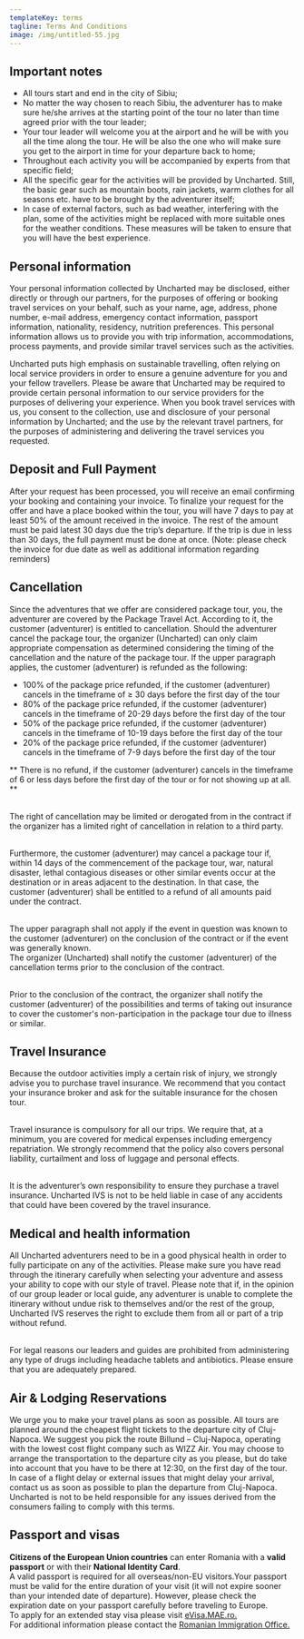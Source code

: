 ```yaml
---
templateKey: terms
tagline: Terms And Conditions
image: /img/untitled-55.jpg
---
```

## Important notes

* All tours start and end in the city of Sibiu;
* No matter the way chosen to reach Sibiu, the adventurer has to make sure he/she arrives at the starting point of the tour no later than time agreed prior with the tour leader;
* Your tour leader will welcome you at the airport and he will be with you all the time along the tour. He will be also the one who will make sure you get to the airport in time for your departure back to home;
* Throughout each activity you will be accompanied by experts from that specific field;
* All the specific gear for the activities will be provided by Uncharted. Still, the basic gear such as mountain boots, rain jackets, warm clothes for all seasons etc. have to be brought by the adventurer itself;
* In case of external factors, such as bad weather, interfering with the plan, some of the activities might be replaced with more suitable ones for the weather conditions. These measures will be taken to ensure that you will have the best experience.

## Personal information

Your personal information collected by Uncharted may be disclosed, either directly or through our partners, for the purposes of offering or booking travel services on your behalf, such as your name, age, address, phone number, e-mail address, emergency contact information, passport information, nationality, residency, nutrition preferences. This personal information allows us to provide you with trip information, accommodations, process payments, and provide similar travel services such as the activities.

Uncharted puts high emphasis on sustainable travelling, often relying on local service providers in order to ensure a genuine adventure for you and your fellow travellers. Please be aware that Uncharted may be required to provide certain personal information to our service providers for the purposes of delivering your experience. When you book travel services with us, you consent to the collection, use and disclosure of your personal information by Uncharted; and the use by the relevant travel partners, for the purposes of administering and delivering the travel services you requested.

## Deposit and Full Payment

After your request has been processed, you will receive an email confirming your booking and containing your invoice. To finalize your request for the offer and have a place booked within the tour, you will have 7 days to pay at least 50% of the amount received in the invoice. The rest of the amount must be paid latest 30 days due the trip’s departure. If the trip is due in less than 30 days, the full payment must be done at once. (Note: please check the invoice for due date as well as additional information regarding reminders)

## Cancellation

Since the adventures that we offer are considered package tour, you, the adventurer are covered by the Package Travel Act. According to it, the customer (adventurer) is entitled to cancellation. Should the adventurer cancel the package tour, the organizer (Uncharted) can only claim appropriate compensation as determined considering the timing of the cancellation and the nature of the package tour. If the upper paragraph applies, the customer (adventurer) is refunded as the following:  

* 100% of the package price refunded, if the customer (adventurer) cancels in the timeframe of ≥ 30 days before the first day of the tour
* 80% of the package price refunded, if the customer (adventurer) cancels in the timeframe of 20-29 days before the first day of the tour  
* 50% of the package price refunded, if the customer (adventurer) cancels in the timeframe of 10-19 days before the first day of the tour 
* 20% of the package price refunded, if the customer (adventurer) cancels in the timeframe of 7-9 days before the first day of the tour

** There is no refund, if the customer (adventurer) cancels in the timeframe of 6 or less days before the first day of the tour or for not showing up at all. **

\
The right of cancellation may be limited or derogated from in the contract if the organizer has a limited right of cancellation in relation to a third party.

\
Furthermore, the customer (adventurer) may cancel a package tour if, within 14 days of the commencement of the package tour, war, natural disaster, lethal contagious diseases or other similar events occur at the destination or in areas adjacent to the destination. In that case, the customer (adventurer) shall be entitled to a refund of all amounts paid under the contract.

\
The upper paragraph shall not apply if the event in question was known to the customer (adventurer) on the conclusion of the contract or if the event was generally known.\
The organizer (Uncharted) shall notify the customer (adventurer) of the cancellation terms prior to the conclusion of the contract.

\
Prior to the conclusion of the contract, the organizer shall notify the customer (adventurer) of the possibilities and terms of taking out insurance to cover the customer's non-participation in the package tour due to illness or similar.

## Travel Insurance

Because the outdoor activities imply a certain risk of injury, we strongly advise you to purchase travel insurance. We recommend that you contact your insurance broker and ask for the suitable insurance for the chosen tour.

\
Travel insurance is compulsory for all our trips. We require that, at a minimum, you are covered for medical expenses including emergency repatriation. We strongly recommend that the policy also covers personal liability, curtailment and loss of luggage and personal effects.

\
It is the adventurer’s own responsibility to ensure they purchase a travel insurance. Uncharted IVS is not to be held liable in case of any accidents that could have been covered by the travel insurance.

## Medical and health information

All Uncharted adventurers need to be in a good physical health in order to fully participate on any of the activities. Please make sure you have read through the itinerary carefully when selecting your adventure and assess your ability to cope with our style of travel. Please note that if, in the opinion of our group leader or local guide, any adventurer is unable to complete the itinerary without undue risk to themselves and/or the rest of the group, Uncharted IVS reserves the right to exclude them from all or part of a trip without refund.

\
For legal reasons our leaders and guides are prohibited from administering any type of drugs including headache tablets and antibiotics. Please ensure that you are adequately prepared.

## Air & Lodging Reservations

We urge you to make your travel plans as soon as possible. All tours are planned around the cheapest flight tickets to the departure city of Cluj-Napoca. We suggest you pick the route Billund – Cluj-Napoca, operating with the lowest cost flight company such as WIZZ Air. You may choose to arrange the transportation to the departure city as you please, but do take into account that you have to be there at 12:30, on the first day of the tour.\
In case of a flight delay or external issues that might delay your arrival, contact us as soon as possible to plan the departure from Cluj-Napoca. Uncharted is not to be held responsible for any issues derived from the consumers failing to comply with this terms.

## Passport and visas

**Citizens of the European Union countries** can enter Romania with a **valid passport** or with their **National Identity Card**.\
A valid passport is required for all overseas/non-EU visitors.Your passport must be valid for the entire duration of your visit (it will not expire sooner than your intended date of departure). However, please check the expiration date on your passport carefully before traveling to Europe.\
To apply for an extended stay visa please visit [eVisa.MAE.ro.](http://evisa.mae.ro/)\
For additional information please contact the [Romanian Immigration Office.](http://igi.mai.gov.ro/en)
